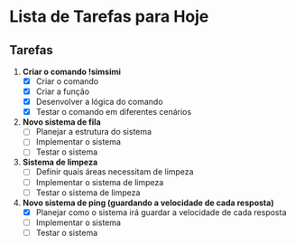 # Lista de Tarefas para Hoje

## Tarefas

1. **Criar o comando !simsimi**
    - [x] Criar o comando
    - [x] Criar a função
    - [x] Desenvolver a lógica do comando
    - [x] Testar o comando em diferentes cenários

2. **Novo sistema de fila**
    - [ ] Planejar a estrutura do sistema
    - [ ] Implementar o sistema
    - [ ] Testar o sistema

3. **Sistema de limpeza**
    - [ ] Definir quais áreas necessitam de limpeza
    - [ ] Implementar o sistema de limpeza
    - [ ] Testar o sistema de limpeza

4. **Novo sistema de ping (guardando a velocidade de cada resposta)**
    - [x] Planejar como o sistema irá guardar a velocidade de cada resposta
    - [ ] Implementar o sistema
    - [ ] Testar o sistema